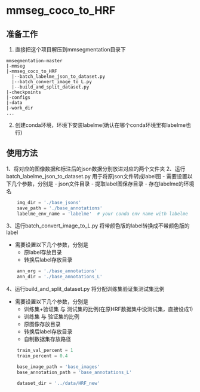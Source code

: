 # mmseg_coco_to_HRF
## 准备工作
1. 直接把这个项目解压到mmsegmentation目录下
```
mmsegmentation-master
|-mmseg
|-mmseg_coco_to_HRF
  |--batch_labelme_json_to_dataset.py
  |--batch_convert_image_to_L.py
  |--build_and_split_dataset.py
|-checkpoints
|-configs
|-data
|-work_dir
...
```
2. 创建conda环境，环境下安装labelme(确认在哪个conda环境里有labelme也行)

## 使用方法
1、将对应的图像数据和标注后的json数据分别放进对应的两个文件夹
2、运行batch_labelme_json_to_dataset.py 用于将原json文件转成label图
    - 需要设置以下几个参数，分别是 
        - json文件目录
        - 提取label图保存目录
        - 存在labelme的环境名
```python
    img_dir = './base_jsons'
    save_path = './base_annotations'
    labelme_env_name = 'labelme'  # your conda env name with labelme
```
3、运行batch_convert_image_to_L.py 将带颜色版的label转换成不带颜色版的label
   - 需要设置以下几个参数，分别是 
       - 原label存放目录
       - 转换后label存放目录
```python
    ann_org = './base_annotations'
    ann_dir = './base_annotations_L'
```
4、运行build_and_split_dataset.py 将分配训练集验证集测试集比例
   - 需要设置以下几个参数，分别是 
       - 训练集+验证集 与 测试集的比例(在原HRF数据集中没测试集，直接设成1)
       - 训练集 与 验证集的比例
       - 原图像存放目录
       - 转换后label存放目录
       - 自制数据集存放路径
```python
    train_val_percent = 1
    train_percent = 0.4

    base_image_path = 'base_images'
    base_annotation_path = 'base_annotations_L'

    dataset_dir = '../data/HRF_new'
```
